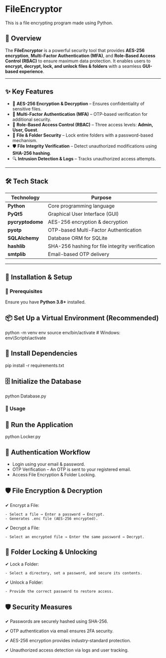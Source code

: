 # FileEncryptor  
This is a file encrypting program made using Python.  

## 📌 Overview  
The **FileEncryptor** is a powerful security tool that provides **AES-256 encryption**, **Multi-Factor Authentication (MFA)**, and **Role-Based Access Control (RBAC)** to ensure maximum data protection. It enables users to **encrypt, decrypt, lock, and unlock files & folders** with a seamless **GUI-based experience**.

---

## ✨ Key Features  
- 🔐 **AES-256 Encryption & Decryption** – Ensures confidentiality of sensitive files.  
- 🔑 **Multi-Factor Authentication (MFA)** – OTP-based verification for additional security.  
- 👥 **Role-Based Access Control (RBAC)** – Three access levels: **Admin, User, Guest**.  
- 📂 **File & Folder Security** – Lock entire folders with a password-based mechanism.  
- 🛡️ **File Integrity Verification** – Detect unauthorized modifications using **SHA-256 hashing**.  
- 🔍 **Intrusion Detection & Logs** – Tracks unauthorized access attempts.  

---

## 🛠️ Tech Stack  
| Technology | Purpose |
|------------|---------|
| **Python** | Core programming language |
| **PyQt5** | Graphical User Interface (GUI) |
| **pycryptodome** | AES-256 encryption & decryption |
| **pyotp** | OTP-based Multi-Factor Authentication |
| **SQLAlchemy** | Database ORM for SQLite |
| **hashlib** | SHA-256 hashing for file integrity verification |
| **smtplib** | Email-based OTP delivery |

---

## 🚀 Installation & Setup  

### 🔧 **Prerequisites**  
Ensure you have **Python 3.8+** installed.  

## 📦 Set Up a Virtual Environment (Recommended)

python -m venv env
source env/bin/activate      # Windows: env\Scripts\activate

## 📌 Install Dependencies

pip install -r requirements.txt

## 🗄 Initialize the Database

python Database.py

### 🎯 Usage

## 🏁 Run the Application

python Locker.py

## 🔐 Authentication Workflow

- Login using your email & password.
- OTP Verification – An OTP is sent to your registered email.
- Access File Encryption & Folder Locking.

## 🛡️ File Encryption & Decryption

✔ Encrypt a File:

    - Select a file → Enter a password → Encrypt.
    - Generates .enc file (AES-256 encrypted).

✔ Decrypt a File:

    - Select an encrypted file → Enter the same password → Decrypt.

## 🔏 Folder Locking & Unlocking

✔ Lock a Folder: 

    - Select a directory, set a password, and secure its contents.
    
✔ Unlock a Folder: 

    - Provide the correct password to restore access.

## 🛡️ Security Measures

✔ Passwords are securely hashed using SHA-256.

✔ OTP authentication via email ensures 2FA security.

✔ AES-256 encryption provides industry-standard protection.

✔ Unauthorized access detection via logs and user tracking.
